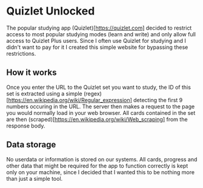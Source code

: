 # Quizlet Unlocked

The popular studying app (Quizlet)[https://quizlet.com] decided to restrict access to most popular 
studying modes (learn and write) and only allow full access to Quizlet Plus users. Since I often use
Quizlet for studying and I didn't want to pay for it I created this simple website for bypassing these restrictions.

## How it works
Once you enter the URL to the Quizlet set you want to study, the ID of this set is extracted using a simple (regex)[https://en.wikipedia.org/wiki/Regular_expression] 
detecting the first 9 numbers occuring in the URL. The server then makes a request to the page you would normally load 
in your web browser. All cards contained in the set are then (scraped)[https://en.wikipedia.org/wiki/Web_scraping] from the response body.

## Data storage
No userdata or information is stored on our systems. All cards, progress and other data that might be required for the app to 
function correctly is kept only on your machine, since I decided that I wanted this to be nothing more than just a simple tool.
